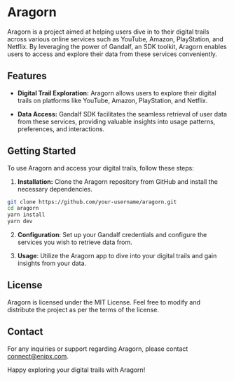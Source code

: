 # Aragorn

Aragorn is a project aimed at helping users dive in to their digital trails across various online services such as YouTube, Amazon, PlayStation, and Netflix. By leveraging the power of Gandalf, an SDK toolkit, Aragorn enables users to access and explore their data from these services conveniently.

## Features

- **Digital Trail Exploration:** Aragorn allows users to explore their digital trails on platforms like YouTube, Amazon, PlayStation, and Netflix.

- **Data Access:** Gandalf SDK facilitates the seamless retrieval of user data from these services, providing valuable insights into usage patterns, preferences, and interactions.

## Getting Started

To use Aragorn and access your digital trails, follow these steps:

1. **Installation:** Clone the Aragorn repository from GitHub and install the necessary dependencies.

```bash
git clone https://github.com/your-username/aragorn.git
cd aragorn
yarn install
yarn dev
```

2. **Configuration**: Set up your Gandalf credentials and configure the services you wish to retrieve data from.

3. **Usage**: Utilize the Aragorn app to dive into your digital trails and gain insights from your data.


## License

Aragorn is licensed under the MIT License. Feel free to modify and distribute the project as per the terms of the license.

## Contact

For any inquiries or support regarding Aragorn, please contact connect@enipx.com.

Happy exploring your digital trails with Aragorn!